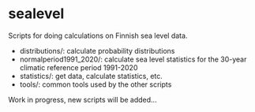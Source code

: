 # sealevel

Scripts for doing calculations on Finnish sea level data.

* distributions/: calculate probability distributions
* normalperiod1991_2020/: calculate sea level statistics for the 30-year climatic reference period 1991-2020
* statistics/: get data, calculate statistics, etc.
* tools/: common tools used by the other scripts

Work in progress, new scripts will be added...

